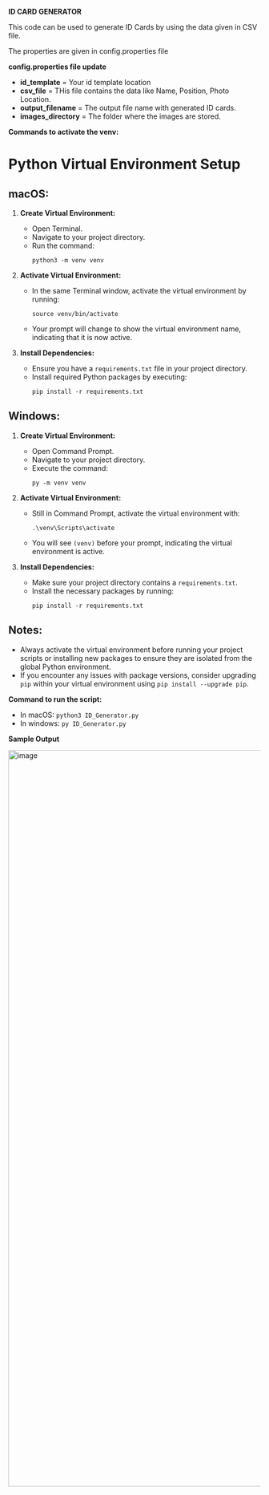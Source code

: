 **ID CARD GENERATOR**

This code can be used to generate ID Cards by using the data given in CSV file.

The properties are given in config.properties file

**config.properties file update**
- **id_template** = Your id template location 
- **csv_file** = THis file contains the data like Name, Position, Photo Location.
- **output_filename** = The output file name with generated ID cards.
- **images_directory** = The folder where the images are stored.

**Commands to activate the venv:**

# Python Virtual Environment Setup

## macOS:

1. **Create Virtual Environment:**
   - Open Terminal.
   - Navigate to your project directory.
   - Run the command:
     ```
     python3 -m venv venv
     ```

2. **Activate Virtual Environment:**
   - In the same Terminal window, activate the virtual environment by running:
     ```
     source venv/bin/activate
     ```
   - Your prompt will change to show the virtual environment name, indicating that it is now active.

3. **Install Dependencies:**
   - Ensure you have a `requirements.txt` file in your project directory.
   - Install required Python packages by executing:
     ```
     pip install -r requirements.txt
     ```

## Windows:

1. **Create Virtual Environment:**
   - Open Command Prompt.
   - Navigate to your project directory.
   - Execute the command:
     ```
     py -m venv venv
     ```

2. **Activate Virtual Environment:**
   - Still in Command Prompt, activate the virtual environment with:
     ```
     .\venv\Scripts\activate
     ```
   - You will see `(venv)` before your prompt, indicating the virtual environment is active.

3. **Install Dependencies:**
   - Make sure your project directory contains a `requirements.txt`.
   - Install the necessary packages by running:
     ```
     pip install -r requirements.txt
     ```

## Notes:

- Always activate the virtual environment before running your project scripts or installing new packages to ensure they are isolated from the global Python environment.
- If you encounter any issues with package versions, consider upgrading `pip` within your virtual environment using `pip install --upgrade pip`.

**Command to run the script:**
- In macOS: <code>python3 ID_Generator.py</code>
- In windows: <code>py ID_Generator.py</code>

**Sample Output**

<img width="1469" alt="image" src="C:\Users\kunig\OneDrive - Saint Louis University\Documents\SEM_2\PSD\Extra credit\ID-Card-Generator\Output.png">

